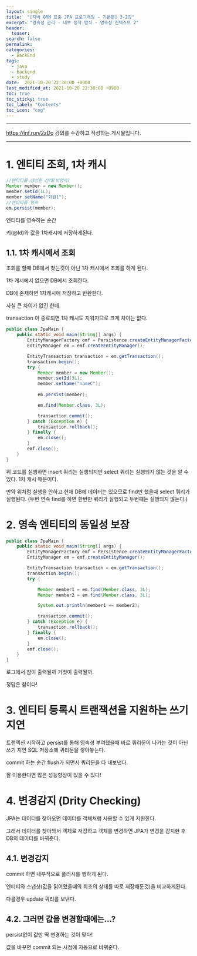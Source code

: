 ```yaml
---
layout: single
title:  "[자바 ORM 표준 JPA 프로그래밍 - 기본편] 3-2강"
excerpt: "영속성 관리 - 내부 동작 방식 - 영속성 컨텍스트 2"
header:
  teaser: 
search: false
permalink:
categories: 
  - BackEnd
tags:
  - java
  - backend
  - study
date:  2021-10-20 22:30:00 +0900
last_modified_at: 2021-10-20 22:30:00 +0900
toc: true
toc_sticky: true
toc_label: "Contents"
toc_icon: "cog"
---
```

---

https://inf.run/2zDo 강의를 수강하고 작성하는 게시물입니다.

---

# 1. 엔티티 조회, 1차 캐시

```java
//엔티티를 생성한 상태(비영속)
Member member = new Member();
member.setId(1L);
member.setName("회원1");
//엔티티를 영속
em.persist(member);
```

엔티티를 영속하는 순간

키(@Id)와 값을 1차캐시에 저장하게된다.

## 1.1. 1차 캐시에서 조회

조회를 할때 DB에서 찾는것이 아닌 1차 캐시에서 조회를 하게 된다.

1차 캐시에서 없으면 DB에서 조회한다. 

DB에 존재하면 1차캐시에 저장하고 반환한다.

사실 큰 차이가 없긴 한데.

transaction 이 종료되면 1차 캐시도 지워지므로 크게 차이는 없다.

```java
public class JpaMain {
    public static void main(String[] args) {
        EntityManagerFactory emf = Persistence.createEntityManagerFactory("hello");
        EntityManager em = emf.createEntityManager();

        EntityTransaction transaction = em.getTransaction();
        transaction.begin();
        try {
            Member member = new Member();
            member.setId(3L);
            member.setName("nameC");
            
            em.persist(member);

            em.find(Member.class, 3L);

            transaction.commit();
        } catch (Exception e) {
            transaction.rollback();
        } finally {
            em.close();
        }
        emf.close();
    }
}
```

위 코드를 실행하면 insert 쿼리는 실행되지만 select 쿼리는 실행되지 않는 것을 알 수 있다. 1차 캐시 때문이다.

만약 위처럼 실행을 안하고 현재 DB에 데이터는 있으므로 find만 했을때 select 쿼리가 실행된다. (두번 연속 find를 하면 한번만 쿼리가 실행되고 두번째는 실행되지 않는다.)

# 2. 영속 엔티티의 동일성 보장

```java
public class JpaMain {
    public static void main(String[] args) {
        EntityManagerFactory emf = Persistence.createEntityManagerFactory("hello");
        EntityManager em = emf.createEntityManager();

        EntityTransaction transaction = em.getTransaction();
        transaction.begin();
        try {

            Member member1 = em.find(Member.class, 3L);
            Member member2 = em.find(Member.class, 3L);

            System.out.println(member1 == member2);

            transaction.commit();
        } catch (Exception e) {
            transaction.rollback();
        } finally {
            em.close();
        }
        emf.close();
    }
}
```

로그에서 참이 출력될까 거짓이 출력될까.

정답은 참이다!

# 3. 엔티티 등록시 트랜잭션을 지원하는 쓰기 지연

트랜젝션 시작하고 persist를 통해 영속성 부여했을때 바로 쿼리문이 나가는 것이 아닌 쓰기 지연 SQL 저장소에 쿼리문을 쌓아놓는다.

commit 하는 순간 flush가 되면서 쿼리문을 다 내보낸다.

잘 이용한다면 많은 성능향상이 있을 수 있다!

# 4. 변경감지 (Drity Checking)

JPA는 데이터를 찾아오면 데이터를 객체처럼 사용할 수 있게 지원한다.

그래서 데이터를 찾아와서 객체로 저장하고 객체를 변경하면 JPA가 변경을 감지한 후 DB의 데이터를 바꿔준다.

## 4.1. 변경감지 

commit 하면 내부적으로 플러시를 행하게 된다.

엔티티와 스냅샷(값을 읽어왔을때의 최초의 상태를 따로 저장해둔것)을 비교하게된다.

다를경우 update 쿼리를 보낸다.

## 4.2. 그러면 값을 변경할때에는...?

persist없이 값만 딱 변경하는 것이 맞다!

값을 바꾸면 commit 되는 시점에 자동으로 바꿔준다.
